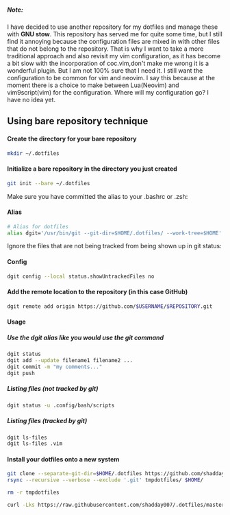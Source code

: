 ##### Note:
I have decided to use another repository for my dotfiles and manage these with **GNU stow**. This repository has served me for quite some time, but I still find it annoying because the configuration files are mixed in with other files that do not belong to the repository. That is why I want to take a more traditional approach and also revisit my vim configuration, as it has become a bit slow with the incorporation of coc.vim,don't make me wrong it is a wonderful plugin. But I am not 100% sure that I need it. I still want the configuration to be common for vim and neovim. I say this because at the moment there is a choice to make between Lua(Neovim) and vim9script(vim) for the configuration. Where will my configuration go? I have no idea yet.

## Using bare repository technique
#### Create the directory for your bare repository
~~~ sh
mkdir ~/.dotfiles
~~~
#### Initialize a bare repository in the directory you just created
~~~ sh
git init --bare ~/.dotfiles
~~~
Make sure you have committed the alias to your .bashrc or .zsh:
#### Alias
~~~ sh
# Alias for dotfiles
alias dgit='/usr/bin/git --git-dir=$HOME/.dotfiles/ --work-tree=$HOME'
~~~
Ignore the files that are not being tracked from being shown up in git status:
#### Config
~~~ sh
dgit config --local status.showUntrackedFiles no
~~~
#### Add the remote location to the repository (in this case GitHub)
~~~ sh
dgit remote add origin https://github.com/$USERNAME/$REPOSITORY.git
~~~
#### Usage
##### Use the dgit alias like you would use the git command
~~~ sh
dgit status
dgit add --update filename1 filename2 ...
dgit commit -m "my comments..."
dgit push
~~~
##### Listing files (not tracked by git)
~~~ sh
dgit status -u .config/bash/scripts
~~~
##### Listing files (tracked by git)
~~~ sh
dgit ls-files
dgit ls-files .vim
~~~
#### Install your dotfiles onto a new system
~~~ sh
git clone --separate-git-dir=$HOME/.dotfiles https://github.com/shadday007/.dotfiles.git tmpdotfiles
rsync --recursive --verbose --exclude '.git' tmpdotfiles/ $HOME/

rm -r tmpdotfiles

curl -Lks https://raw.githubusercontent.com/shadday007/.dotfiles/master/dotfiles_install.sh | /bin/bash
~~~

